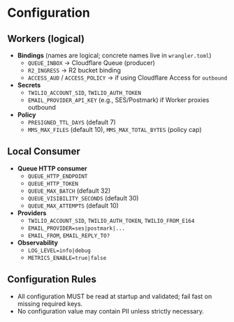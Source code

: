 # Configuration

## Workers (logical)

- **Bindings** (names are logical; concrete names live in `wrangler.toml`)
  - `QUEUE_INBOX` → Cloudflare Queue (producer)
  - `R2_INGRESS` → R2 bucket binding
  - `ACCESS_AUD` / `ACCESS_POLICY` → if using Cloudflare Access for `outbound`
- **Secrets**
  - `TWILIO_ACCOUNT_SID`, `TWILIO_AUTH_TOKEN`
  - `EMAIL_PROVIDER_API_KEY` (e.g., SES/Postmark) if Worker proxies outbound
- **Policy**
  - `PRESIGNED_TTL_DAYS` (default 7)
  - `MMS_MAX_FILES` (default 10), `MMS_MAX_TOTAL_BYTES` (policy cap)

## Local Consumer

- **Queue HTTP consumer**
  - `QUEUE_HTTP_ENDPOINT`
  - `QUEUE_HTTP_TOKEN`
  - `QUEUE_MAX_BATCH` (default 32)
  - `QUEUE_VISIBILITY_SECONDS` (default 30)
  - `QUEUE_MAX_ATTEMPTS` (default 10)
- **Providers**
  - `TWILIO_ACCOUNT_SID`, `TWILIO_AUTH_TOKEN`, `TWILIO_FROM_E164`
  - `EMAIL_PROVIDER=ses|postmark|...`
  - `EMAIL_FROM`, `EMAIL_REPLY_TO?`
- **Observability**
  - `LOG_LEVEL=info|debug`
  - `METRICS_ENABLE=true|false`

## Configuration Rules

- All configuration MUST be read at startup and validated; fail fast on missing required keys.
- No configuration value may contain PII unless strictly necessary.
